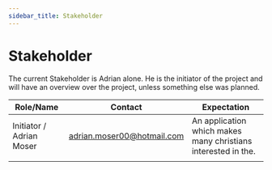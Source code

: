 ```yaml
---
sidebar_title: Stakeholder
---
```


# Stakeholder

The current Stakeholder is Adrian alone.
He is the initiator of the project and will have an overview over the project, unless something else was planned.

| Role/Name                | Contact                    | Expectation   |
|--------------------------|----------------------------|---------------|
| Initiator / Adrian Moser | adrian.moser00@hotmail.com | An application which makes many christians interested in the. |
|                          |                            |               |
